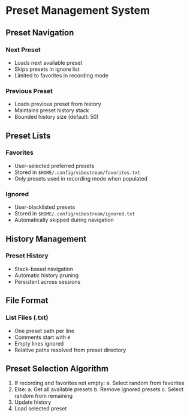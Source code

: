 # Preset Management System

## Preset Navigation

### Next Preset
- Loads next available preset
- Skips presets in ignore list
- Limited to favorites in recording mode

### Previous Preset
- Loads previous preset from history
- Maintains preset history stack
- Bounded history size (default: 50)

## Preset Lists

### Favorites
- User-selected preferred presets
- Stored in `$HOME/.config/vibestream/favorites.txt`
- Only presets used in recording mode when populated

### Ignored
- User-blacklisted presets
- Stored in `$HOME/.config/vibestream/ignored.txt`
- Automatically skipped during navigation

## History Management

### Preset History
- Stack-based navigation
- Automatic history pruning
- Persistent across sessions

## File Format

### List Files (.txt)
- One preset path per line
- Comments start with `#`
- Empty lines ignored
- Relative paths resolved from preset directory

## Preset Selection Algorithm

1. If recording and favorites not empty:
   a. Select random from favorites
2. Else:
   a. Get all available presets
   b. Remove ignored presets
   c. Select random from remaining
3. Update history
4. Load selected preset